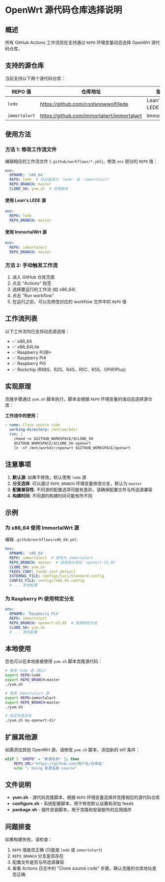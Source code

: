 # OpenWrt 源代码仓库选择说明

## 概述

所有 GitHub Actions 工作流现在支持通过 `REPO` 环境变量动态选择 OpenWrt 源代码仓库。

## 支持的源仓库

当前支持以下两个源代码仓库：

| REPO 值 | 仓库地址 | 描述 |
|---------|---------|------|
| `lede` | https://github.com/coolsnowwolf/lede | Lean's LEDE (默认) |
| `immortalwrt` | https://github.com/immortalwrt/immortalwrt | ImmortalWrt |

## 使用方法

### 方法 1: 修改工作流文件

编辑相应的工作流文件 (`.github/workflows/*.yml`)，修改 `env` 部分的 `REPO` 值：

```yaml
env:
  OPNAME: 'x86_64'
  REPO: lede  # 将此值改为 'lede' 或 'immortalwrt'
  REPO_BRANCH: master
  CLONE_SH: yum.sh  # 克隆脚本
```

#### 使用 Lean's LEDE 源

```yaml
env:
  REPO: lede
  REPO_BRANCH: master
```

#### 使用 ImmortalWrt 源

```yaml
env:
  REPO: immortalwrt
  REPO_BRANCH: master
```

### 方法 2: 手动触发工作流

1. 进入 GitHub 仓库页面
2. 点击 "Actions" 标签
3. 选择要运行的工作流 (如 x86_64)
4. 点击 "Run workflow"
5. 在运行之前，可以先修改对应的 workflow 文件中的 `REPO` 值

## 工作流列表

以下工作流均已支持动态源选择：

- ✅ x86_64
- ✅ x86_64Lite
- ✅ Raspberry Pi3B+
- ✅ Raspberry Pi4
- ✅ Raspberry Pi5
- ✅ Rockchip (R68S、R2S、R4S、R5C、R5S、OPiR1Plus)

## 实现原理

克隆步骤通过 `yum.sh` 脚本执行，脚本会根据 `REPO` 环境变量的值动态选择源仓库：

**工作流中的使用：**
```yaml
- name: Clone source code
  working-directory: /mnt/workdir
  run: |
    chmod +x $GITHUB_WORKSPACE/$CLONE_SH
    $GITHUB_WORKSPACE/$CLONE_SH openwrt
    ln -sf /mnt/workdir/openwrt $GITHUB_WORKSPACE/openwrt
```

## 注意事项

1. **默认源**: 如果不修改，默认使用 `lede` 源
2. **分支选择**: 可以通过 `REPO_BRANCH` 环境变量修改分支，默认为 `master`
3. **配置兼容性**: 不同源的配置选项可能有差异，请确保配置文件与所选源兼容
4. **构建时间**: 不同源的构建时间可能有所不同

## 示例

### 为 x86_64 使用 ImmortalWrt 源

编辑 `.github/workflows/x86_64.yml`:

```yaml
env:
  OPNAME: 'x86_64'
  REPO: immortalwrt  # 修改为 immortalwrt
  REPO_BRANCH: master  # 或其他分支如 'openwrt-23.05'
  CLONE_SH: yum.sh
  FEEDS_CONF: feeds.conf.default
  EXTERNAL_FILE: configs/luci/Standard.config
  CONFIG_FILE: configs/x86_64.config
  # ... 其他配置
```

### 为 Raspberry Pi 使用特定分支

```yaml
env:
  OPNAME: 'Raspberry Pi4'
  REPO: immortalwrt
  REPO_BRANCH: openwrt-23.05  # 使用特定分支
  CLONE_SH: yum.sh
  # ... 其他配置
```

## 本地使用

您也可以在本地直接使用 `yum.sh` 脚本克隆源代码：

```bash
# 使用 lede 源（默认）
export REPO=lede
export REPO_BRANCH=master
./yum.sh

# 使用 immortalwrt 源
export REPO=immortalwrt
export REPO_BRANCH=master
./yum.sh

# 指定克隆目录
./yum.sh my-openwrt-dir
```

## 扩展其他源

如需添加其他 OpenWrt 源，请修改 `yum.sh` 脚本，添加新的 elif 条件：

```bash
elif [ "$REPO" = "新源名称" ]; then
    REPO_URL="https://github.com/用户名/仓库名"
    echo "✓ Using 新源名称 source"
```

## 文件说明

- **yum.sh** - 源代码克隆脚本，根据 `REPO` 环境变量选择并克隆相应的源代码仓库
- **configure.sh** - 系统配置脚本，用于修改默认设置和添加 feeds
- **package.sh** - 插件安装脚本，用于克隆和安装额外的应用插件

## 问题排查

如果构建失败，请检查：

1. `REPO` 值是否正确 (只能是 `lede` 或 `immortalwrt`)
2. `REPO_BRANCH` 分支是否存在
3. 配置文件是否与所选源兼容
4. 查看 Actions 日志中的 "Clone source code" 步骤，确认克隆的仓库地址是否正确
